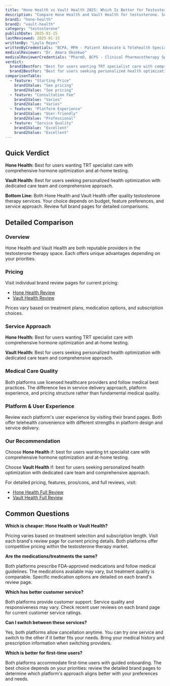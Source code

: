```yaml
---
title: "Hone Health vs Vault Health 2025: Which Is Better for Testosterone Therapy?"
description: "Compare Hone Health and Vault Health for testosterone. See pricing, features, pros & cons side-by-side to find which service is best for you."
brand1: "hone-health"
brand2: "vault-health"
category: "testosterone"
publishDate: 2025-01-15
lastReviewed: 2025-01-15
writtenBy: "Layla Reyes"
writtenByCredentials: "BCPA, MPH - Patient Advocate & Telehealth Specialist"
medicalReviewer: "Dr. Amara Okonkwo"
medicalReviewerCredentials: "PharmD, BCPS - Clinical Pharmacotherapy Specialist"
verdict:
  brand1BestFor: "Best for users wanting TRT specialist care with comprehensive hormone optimization and at-home testing."
  brand2BestFor: "Best for users seeking personalized health optimization with dedicated care team and comprehensive approach."
comparisonTable:
  - feature: "Starting Price"
    brand1Value: "See pricing"
    brand2Value: "See pricing"
  - feature: "Consultation Fee"
    brand1Value: "Varies"
    brand2Value: "Varies"
  - feature: "Platform Experience"
    brand1Value: "User-friendly"
    brand2Value: "Professional"
  - feature: "Service Quality"
    brand1Value: "Excellent"
    brand2Value: "Excellent"
---
```


## Quick Verdict

**Hone Health:** Best for users wanting TRT specialist care with comprehensive hormone optimization and at-home testing.

**Vault Health:** Best for users seeking personalized health optimization with dedicated care team and comprehensive approach.

**Bottom Line:** Both Hone Health and Vault Health offer quality testosterone therapy services. Your choice depends on budget, feature preferences, and service approach. Review full brand pages for detailed comparisons.

## Detailed Comparison

### Overview

Hone Health and Vault Health are both reputable providers in the testosterone therapy space. Each offers unique advantages depending on your priorities.

### Pricing

Visit individual brand review pages for current pricing:
- [Hone Health Review](/hone-health)
- [Vault Health Review](/vault-health)

Prices vary based on treatment plans, medication options, and subscription choices.

### Service Approach

**Hone Health:** Best for users wanting TRT specialist care with comprehensive hormone optimization and at-home testing.

**Vault Health:** Best for users seeking personalized health optimization with dedicated care team and comprehensive approach.

### Medical Care Quality

Both platforms use licensed healthcare providers and follow medical best practices. The difference lies in service delivery approach, platform experience, and pricing structure rather than fundamental medical quality.

### Platform & User Experience

Review each platform's user experience by visiting their brand pages. Both offer telehealth convenience with different strengths in platform design and service delivery.

### Our Recommendation

Choose **Hone Health** if: best for users wanting trt specialist care with comprehensive hormone optimization and at-home testing.

Choose **Vault Health** if: best for users seeking personalized health optimization with dedicated care team and comprehensive approach.

For detailed pricing, features, pros/cons, and full reviews, visit:
- [Hone Health Full Review](/hone-health)
- [Vault Health Full Review](/vault-health)

## Common Questions

**Which is cheaper: Hone Health or Vault Health?**

Pricing varies based on treatment selection and subscription length. Visit each brand's review page for current pricing details. Both platforms offer competitive pricing within the testosterone therapy market.

**Are the medications/treatments the same?**

Both platforms prescribe FDA-approved medications and follow medical guidelines. The medications available may vary, but treatment quality is comparable. Specific medication options are detailed on each brand's review page.

**Which has better customer service?**

Both platforms provide customer support. Service quality and responsiveness may vary. Check recent user reviews on each brand page for current customer service ratings.

**Can I switch between these services?**

Yes, both platforms allow cancellation anytime. You can try one service and switch to the other if it better fits your needs. Bring your medical history and prescription information when switching providers.

**Which is better for first-time users?**

Both platforms accommodate first-time users with guided onboarding. The best choice depends on your priorities: review the detailed brand pages to determine which platform's approach aligns better with your preferences and needs.
